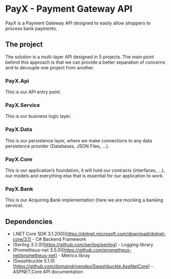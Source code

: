 # PayX - Payment Gateway API

PayX is a Payment Gateway API designed to easily allow shoppers to process bank payments.

## The project

The solution is a multi-layer API designed in 5 projects.
The main point behind this approach is that we can provide a better separation of concerns and to decouple one project from another.

### PayX.Api

This is our API entry point.

### PayX.Service

This is our business logic layer.

### PayX.Data

This is our persistence layer, where we make connections to any data persistence provider (Databases, JSON Files, ...).

### PayX.Core

This is our application’s foundation, it will hold our contracts (interfaces, …), our models and everything else that is essential for our application to work.

### PayX.Bank

This is our Acquiring Bank implementation (here we are mocking a banking service).

## Dependencies

* (.NET Core SDK 3.1.200)[https://dotnet.microsoft.com/download/dotnet-core/3.1] - C# Backend Framework
* (Serilog 3.2.0)[https://github.com/serilog/serilog] - Logging library
* (Prometheus-net 3.5.0)[https://github.com/prometheus-net/prometheus-net] - Metrics libray
* (Swashbuckle 5.1.0)[https://github.com/domaindrivendev/Swashbuckle.AspNetCore] - ASPNET.Core API documentation
